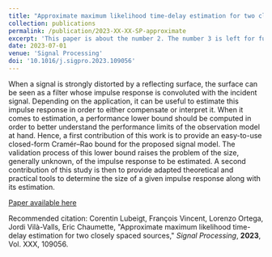 ```yaml
---
title: "Approximate maximum likelihood time-delay estimation for two closely spaced sources"
collection: publications
permalink: /publication/2023-XX-XX-SP-approximate
excerpt: 'This paper is about the number 2. The number 3 is left for future work.'
date: 2023-07-01
venue: 'Signal Processing'
doi: '10.1016/j.sigpro.2023.109056'
---
```

When a signal is strongly distorted by a reflecting surface, the surface can be seen as a filter whose impulse response is convoluted with the incident signal. Depending on the application, it can be useful to estimate this impulse response in order to either compensate or interpret it. When it comes to estimation, a performance lower bound should be computed in order to better understand the performance limits of the observation model at hand. Hence, a first contribution of this work is to provide an easy-to-use closed-form Cramér–Rao bound for the proposed signal model. The validation process of this lower bound raises the problem of the size, generally unknown, of the impulse response to be estimated. A second contribution of this study is then to provide adapted theoretical and practical tools to determine the size of a given impulse response along with its estimation.

[Paper available here](http://clubeigt.github.io/files/2023_SP_approximate.pdf)

Recommended citation: Corentin Lubeigt, François Vincent, Lorenzo Ortega, Jordi Vilà-Valls, Eric Chaumette, &quot;Approximate maximum likelihood time-delay estimation for two closely spaced sources,&quot; <i>Signal Processing</i>, <b>2023</b>, Vol. XXX, 109056.